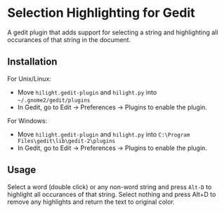 Selection Highlighting for Gedit
================================

A gedit plugin that adds support for selecting a string and highlighting all occurances of that string in the document.

Installation
--------------

For Unix/Linux:
- Move `hilight.gedit-plugin` and `hilight.py` into `~/.gnome2/gedit/plugins`
- In Gedit, go to Edit &rarr; Preferences &rarr; Plugins to enable the plugin.

For Windows:
- Move `hilight.gedit-plugin` and `hilight.py` into `C:\Program Files\gedit\lib\gedit-2\plugins`
- In Gedit, go to Edit &rarr; Preferences &rarr; Plugins to enable the plugin.

Usage
--------

Select a word (double click) or any non-word string and press `Alt-D` to highlight all occurances of that string.
Select nothing and press Alt+D to remove any highlights and return the text to original color.

